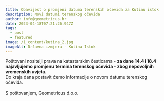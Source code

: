 ```yaml
---
title: Obavijest o promjeni datuma terenskih očevida za Kutinu istok
description: Novi datumi terenskog očevida
author: info@geometricus.hr
date: 2023-04-18T07:21:26.947Z
tags:
  - post
  - featured
image: /1_content/kutina_2.jpg
imageAlt: Državna izmjera - Kutina Istok
---
```

P﻿oštovani nositelji prava na katastarskim česticama - **za dane 14.4 i 18.4 najavljujemo promjenu termina terenskog očevida - zbog nepovoljnih vremenskih uvjeta.** \
Do kraja dana postavit ćemo informacije o novom datumu terenskog očevida.\
\
S﻿ poštovanjem, Geometricus d.o.o.